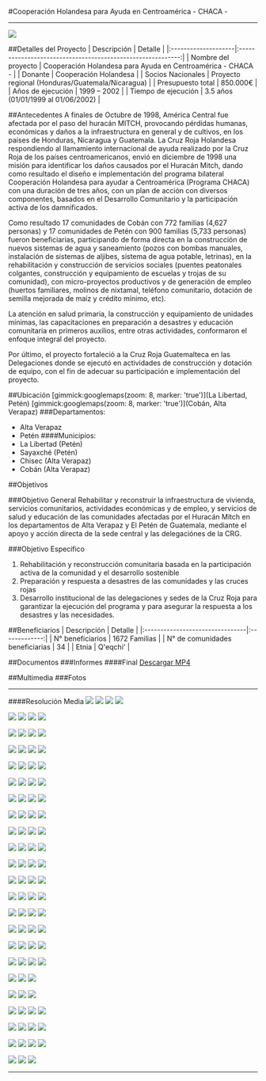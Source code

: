 #Cooperación Holandesa para Ayuda en Centroamérica - CHACA -
- - - - - - - - - - - - - - - - - - - - - - - - - - - - - - - - - - -

![](p02-chaca/chaca-portada-45.jpg)

##Detalles del Proyecto
| Descripción         | Detalle                                                     |
|:--------------------|:-----------------------------------------------------------:|
| Nombre del proyecto | Cooperación Holandesa para Ayuda en Centroamérica - CHACA - |
| Donante             | Cooperación Holandesa |
| Socios Nacionales   | Proyecto regional (Honduras/Guatemala/Nicaragua) |
| Presupuesto total   | 850.000€ |
| Años de ejecución   | 1999 – 2002 |
| Tiempo de ejecución | 3.5 años (01/01/1999 al 01/06/2002) |


##Antecedentes
A finales de Octubre de 1998, América Central fue afectada por el paso del huracán MITCH, provocando pérdidas humanas, económicas y daños a la infraestructura en general y de cultivos, en los países de Honduras, Nicaragua y Guatemala. La Cruz Roja Holandesa respondiendo al llamamiento internacional de ayuda realizado por la Cruz Roja de los países centroamericanos, envió en diciembre de 1998 una misión para identificar los daños causados por el Huracán Mitch, dando como resultado el diseño e implementación del programa bilateral Cooperación Holandesa para ayudar a Centroamérica (Programa CHACA) con una duración de tres años, con un plan de acción con diversos componentes, basados en el Desarrollo Comunitario y la participación activa de los damnificados.

Como resultado 17 comunidades de Cobán con 772 familias (4,627 personas) y 17 comunidades de Petén con 900 familias (5,733 personas) fueron beneficiarias, participando de forma directa en la construcción de nuevos sistemas de agua y saneamiento (pozos con bombas manuales, instalación de sistemas de aljibes, sistema de agua potable, letrinas), en la rehabilitación y construcción de servicios sociales (puentes peatonales colgantes, construcción y equipamiento de escuelas y trojas de su comunidad), con micro-proyectos productivos y de generación de empleo (huertos familiares, molinos de nixtamal, teléfono comunitario, dotación de semilla mejorada de maíz y crédito mínimo, etc).

La atención en salud primaria, la construcción y equipamiento de unidades mínimas, las capacitaciones en preparación a desastres y educación comunitaria en primeros auxilios, entre otras actividades, conformaron el enfoque integral del proyecto.

Por último, el proyecto fortaleció a la Cruz Roja Guatemalteca en las Delegaciones donde se ejecutó en actividades de construcción y dotación de equipo, con el fin de adecuar su participación e implementación del proyecto.

##Ubicación
[gimmick:googlemaps(zoom: 8, marker: 'true')](La Libertad, Petén)
[gimmick:googlemaps(zoom: 8, marker: 'true')](Cobán, Alta Verapaz)
###Departamentos:
* Alta Verapaz
* Petén
####Municipios:
* La Libertad (Petén)
* Sayaxché (Petén)
* Chisec (Alta Verapaz)
* Cobán (Alta Verapaz)


##Objetivos

###Objetivo General
Rehabilitar y reconstruir la infraestructura de vivienda, servicios comunitarios, actividades económicas y de empleo, y servicios de salud y educación de las comunidades afectadas por el Huracán Mitch en los departamentos de Alta Verapaz y El Petén de Guatemala, mediante el apoyo y acción directa de la sede central y las  delegaciónes de la CRG.

###Objetivo Específico
1. Rehabilitación y reconstrucción comunitaria basada en la participación activa de la comunidad y el desarrollo sostenible
2. Preparación y respuesta a desastres de las comunidades y las cruces rojas
3. Desarrollo institucional de las delegaciones y sedes de la Cruz Roja para garantizar la ejecución del programa y para asegurar la respuesta a los desastres y las necesidades.

##Beneficiarios
| Descripción                     | Detalle       |
|:--------------------------------|:-------------:|
| N° beneficiarios                | 1672 Familias |
| N° de comunidades beneficiarias | 34            |
| Etnia                           | Q'eqchi'      |


##Documentos
###Informes
####Final
[](http://youtu.be/T1d_02MlYEM)
<a class="descarga-pdf" href="p02-chaca/2-informes/informe_final.mp4">Descargar MP4</a>

##Multimedia
###Fotos
- - -

####Resolución Media
![](p02-chaca/6-fotografias/01.jpg)
![](p02-chaca/6-fotografias/02.JPG)
![](p02-chaca/6-fotografias/03.JPG)
![](p02-chaca/6-fotografias/04.JPG)

![](p02-chaca/6-fotografias/05-champey.JPG)
![](p02-chaca/6-fotografias/06.JPG)
![](p02-chaca/6-fotografias/07.JPG)
![](p02-chaca/6-fotografias/08-catarata.JPG)

![](p02-chaca/6-fotografias/09.JPG)
![](p02-chaca/6-fotografias/11.JPG)
![](p02-chaca/6-fotografias/12.JPG)
![](p02-chaca/6-fotografias/13.JPG)

![](p02-chaca/6-fotografias/14.JPG)
![](p02-chaca/6-fotografias/15.JPG)
![](p02-chaca/6-fotografias/17.JPG)
![](p02-chaca/6-fotografias/18.JPG)

![](p02-chaca/6-fotografias/19.JPG)
![](p02-chaca/6-fotografias/20.JPG)
![](p02-chaca/6-fotografias/21.JPG)
![](p02-chaca/6-fotografias/22.JPG)

![](p02-chaca/6-fotografias/23.JPG)
![](p02-chaca/6-fotografias/24.JPG)
![](p02-chaca/6-fotografias/29.JPG)
![](p02-chaca/6-fotografias/30.JPG)

![](p02-chaca/6-fotografias/31.JPG)
![](p02-chaca/6-fotografias/33.JPG)
![](p02-chaca/6-fotografias/34.JPG)
![](p02-chaca/6-fotografias/35.JPG)

![](p02-chaca/6-fotografias/36.JPG)
![](p02-chaca/6-fotografias/37.JPG)
![](p02-chaca/6-fotografias/38.JPG)
![](p02-chaca/6-fotografias/39.JPG)

![](p02-chaca/6-fotografias/42.JPG)
![](p02-chaca/6-fotografias/43.JPG)
![](p02-chaca/6-fotografias/44.JPG)
![](p02-chaca/6-fotografias/45.JPG)

![](p02-chaca/6-fotografias/46.JPG)
![](p02-chaca/6-fotografias/48.JPG)
![](p02-chaca/6-fotografias/49.JPG)
![](p02-chaca/6-fotografias/50.JPG)

![](p02-chaca/6-fotografias/53.JPG)
![](p02-chaca/6-fotografias/56.JPG)
![](p02-chaca/6-fotografias/57.JPG)
![](p02-chaca/6-fotografias/58.JPG)

![](p02-chaca/6-fotografias/59.JPG)
![](p02-chaca/6-fotografias/60.JPG)
![](p02-chaca/6-fotografias/61.JPG)
![](p02-chaca/6-fotografias/62.JPG)

![](p02-chaca/6-fotografias/64.JPG)
![](p02-chaca/6-fotografias/65.JPG)
![](p02-chaca/6-fotografias/66.JPG)
![](p02-chaca/6-fotografias/67.JPG)

![](p02-chaca/6-fotografias/68.JPG)
![](p02-chaca/6-fotografias/71.JPG)
![](p02-chaca/6-fotografias/72.JPG)
![](p02-chaca/6-fotografias/75.JPG)

![](p02-chaca/6-fotografias/76.JPG)
![](p02-chaca/6-fotografias/77.JPG)
![](p02-chaca/6-fotografias/78.JPG)
![](p02-chaca/6-fotografias/80.JPG)

![](p02-chaca/6-fotografias/81.JPG)
![](p02-chaca/6-fotografias/82.JPG)
![](p02-chaca/6-fotografias/87.JPG)
![](p02-chaca/6-fotografias/88.JPG)

![](p02-chaca/6-fotografias/89.JPG)
![](p02-chaca/6-fotografias/90.JPG)
![](p02-chaca/6-fotografias/91.JPG)
![](p02-chaca/6-fotografias/92.JPG)

![](p02-chaca/6-fotografias/93.JPG)
![](p02-chaca/6-fotografias/96.JPG)
![](p02-chaca/6-fotografias/97.JPG)

![](p02-chaca/6-fotografias/catarata.JPG)
![](p02-chaca/6-fotografias/champey.JPG)
![](p02-chaca/6-fotografias/rubel-chaim.JPG)

![](p02-chaca/6-fotografias/07.JPG)
![](p02-chaca/6-fotografias/16.JPG)
![](p02-chaca/6-fotografias/25.JPG)
![](p02-chaca/6-fotografias/26.JPG)

![](p02-chaca/6-fotografias/27.JPG)
![](p02-chaca/6-fotografias/32.JPG)
![](p02-chaca/6-fotografias/40.JPG)
![](p02-chaca/6-fotografias/41.JPG)

![](p02-chaca/6-fotografias/47.JPG)
![](p02-chaca/6-fotografias/51.JPG)
![](p02-chaca/6-fotografias/52.JPG)
![](p02-chaca/6-fotografias/54.JPG)

![](p02-chaca/6-fotografias/55.JPG)
![](p02-chaca/6-fotografias/73.JPG)
![](p02-chaca/6-fotografias/74.JPG)

- - - - - - - - - - - - - - - - - - - - - - - - - - - - - - - - - - -

[p01]: proyectos/p01.md	"Programa para el Desarrollo"
[p02]: proyectos/p02.md	"Cooperación Holandesa para Ayuda en Centroamérica -CHACA-"
[p03]: proyectos/p03.md	"Atención a la salud preventiva, agua y saneamiento en 12 comunidades de Alta Verapaz, Guatemala"
[p04]: proyectos/p04.md	"Fortalecimiento de las Capacidades para la mitigación de desastres en el Municipio de Cobán y 30 comunidades de la cuenca del Río Chixoy"
[p05]: proyectos/p05.md	"Reduciendo los Riesgos en Comunidades Vulnerables del  Municipio de Santo Domingo, Departamento de Suchitepéquez, Guatemala"
[p06]: proyectos/p06.md	"Fortaleciendo capacidades ante los riesgos de Cambio Climático en el Oriente de Guatemala"
[p07]: proyectos/p07.md	"Reducción de Vulnerabilidades ante los efectos del Cambio Climático en Guatemala, Fase II"
[p08]: proyectos/p08.md	"Trabajando juntos podemos reducir los riesgos en las comunidades vulnerables de Champerico y Retalhuleu, Guatemala"
[p09]: proyectos/p09.md	"Respuesta inmediata ante las inundaciones provocadas por la Tormenta AGATHA, en la región suroccidente de Guatemala"
[p10]: proyectos/p10.md	"Fortaleciendo la Resiliencia de las comunidades ante los efectos de los desastres en parcelamiento La Máquina, Suchitepéquez y Retalhuleu"
[p11]: proyectos/p11.md	"Reducción del riesgo de desastres incrementados por el Cambio Climático"
[p12]: proyectos/p12.md	"Respuesta Inmediata a los efectos de los sismos en el departamento de Santa Rosa, Guatemala"
[p13]: proyectos/p13.md	"Aumentando la resiliencia ante los desastres en el departamento del Peten, Guatemala"
[p14]: proyectos/p14.md	"Mejorando la Salud Materno Neonatal de Comunidades Vulnerables de San Marcos, Guatemala"

<script type="text/javascript">$('.media').media();</script>